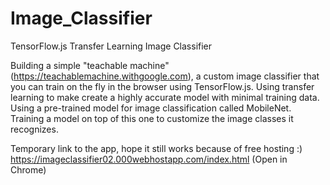 # Image_Classifier
TensorFlow.js Transfer Learning Image Classifier

Building a simple "teachable machine" (https://teachablemachine.withgoogle.com), a custom image classifier that you can train on the fly in the browser using TensorFlow.js. Using transfer learning to make create a highly accurate model with minimal training data. Using a pre-trained model for image classification called MobileNet. Training a model on top of this one to customize the image classes it recognizes.


Temporary link to the app, hope it still works because of free hosting :) <br>
https://imageclassifier02.000webhostapp.com/index.html (Open in Chrome) 
